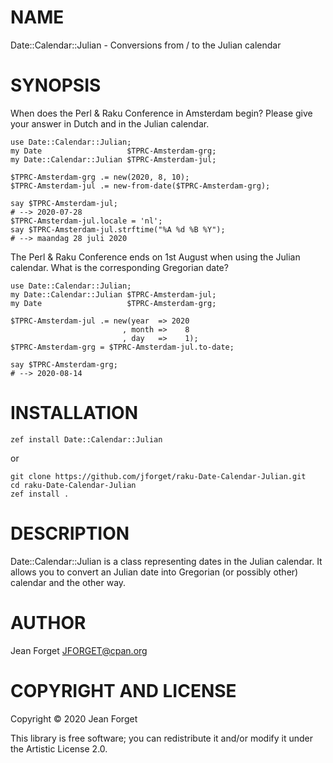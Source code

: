 NAME
====

Date::Calendar::Julian - Conversions from / to the Julian calendar

SYNOPSIS
========

When does the  Perl & Raku Conference in Amsterdam  begin? Please give
your answer in Dutch and in the Julian calendar.

```perl6
use Date::Calendar::Julian;
my Date                   $TPRC-Amsterdam-grg;
my Date::Calendar::Julian $TPRC-Amsterdam-jul;

$TPRC-Amsterdam-grg .= new(2020, 8, 10);
$TPRC-Amsterdam-jul .= new-from-date($TPRC-Amsterdam-grg);

say $TPRC-Amsterdam-jul;
# --> 2020-07-28
$TPRC-Amsterdam-jul.locale = 'nl';
say $TPRC-Amsterdam-jul.strftime("%A %d %B %Y");
# --> maandag 28 juli 2020
```

The Perl  & Raku Conference ends  on 1st August when  using the Julian
calendar. What is the corresponding Gregorian date?

```perl6
use Date::Calendar::Julian;
my Date::Calendar::Julian $TPRC-Amsterdam-jul;
my Date                   $TPRC-Amsterdam-grg;

$TPRC-Amsterdam-jul .= new(year  => 2020
                         , month =>    8
                         , day   =>    1);
$TPRC-Amsterdam-grg = $TPRC-Amsterdam-jul.to-date;

say $TPRC-Amsterdam-grg;
# --> 2020-08-14

```

INSTALLATION
============

```shell
zef install Date::Calendar::Julian
```

or

```shell
git clone https://github.com/jforget/raku-Date-Calendar-Julian.git
cd raku-Date-Calendar-Julian
zef install .
```

DESCRIPTION
===========

Date::Calendar::Julian  is a  class representing  dates in  the Julian
calendar. It allows  you to convert an Julian date  into Gregorian (or
possibly other) calendar and the other way.

AUTHOR
======

Jean Forget <JFORGET@cpan.org>

COPYRIGHT AND LICENSE
=====================

Copyright © 2020 Jean Forget

This library is  free software; you can redistribute  it and/or modify
it under the Artistic License 2.0.

